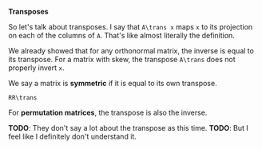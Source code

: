 **Transposes**

So let's talk about transposes. I say that `A\trans x` maps `x` to its
projection on each of the columns of `A`. That's like almost literally
the definition.

We already showed that for any orthonormal matrix, the inverse is
equal to its transpose. For a matrix with skew, the transpose
`A\trans` does not properly invert `x`.

We say a matrix is **symmetric** if it is equal to its own transpose.

`RR\trans`

For **permutation matrices**, the transpose is also the inverse.

**TODO**: They don't say a lot about the transpose as this time.
**TODO**: But I feel like I definitely don't understand it.
